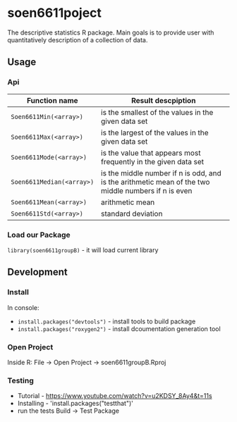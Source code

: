 # soen6611poject
The descriptive statistics R package.
Main goals is to provide user with quantitatively description of a collection of data.

## Usage
### Api
| Function name             | Result descpiption                                                                                  |
|---------------------------|-----------------------------------------------------------------------------------------------------|
| `Soen6611Min(<array>)`    | is the smallest of the values in the given data set                                                 |
| `Soen6611Max(<array>)`    | is the largest of the values in the given data set                                                  |
| `Soen6611Mode(<array>)`   | is the value that appears most frequently in the given data set                                     |
| `Soen6611Median(<array>)` | is the middle number if n is odd, and is the arithmetic mean of the two middle numbers if n is even |
| `Soen6611Mean(<array>)`   | arithmetic mean                                                                                     |
| `Soen6611Std(<array>)`    | standard deviation                                                                                  |

### Load our Package
`library(soen6611groupB)` - it will load current library

## Development
### Install
In console:
- `install.packages("devtools")`  - install tools to build package
- `install.packages("roxygen2")`  - install dcoumentation generation tool

### Open Project
Inside R: File -> Open Project -> soen6611groupB.Rproj

### Testing
- Tutorial - https://www.youtube.com/watch?v=u2KDSY_8Ay4&t=11s
- Installing - 'install.packages("testthat")'
- run the tests Build -> Test Package
